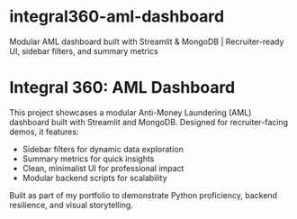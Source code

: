 # integral360-aml-dashboard
Modular AML dashboard built with Streamlit &amp; MongoDB | Recruiter-ready UI, sidebar filters, and summary metrics
# Integral 360: AML Dashboard

This project showcases a modular Anti-Money Laundering (AML) dashboard built with Streamlit and MongoDB. Designed for recruiter-facing demos, it features:

- Sidebar filters for dynamic data exploration
- Summary metrics for quick insights
- Clean, minimalist UI for professional impact
- Modular backend scripts for scalability

Built as part of my portfolio to demonstrate Python proficiency, backend resilience, and visual storytelling.
